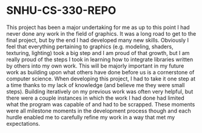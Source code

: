 # SNHU-CS-330-REPO

This project has been a major undertaking for me as up to this point I had never done any work in the field of graphics. It was a long road to get to the final project, but by the end I had developed many new skills. Obviously I feel that everything pertaining to graphics (e.g. modeling, shaders, texturing, lighting) took a big step and I am proud of that growth, but I am really proud of the steps I took in learning how to integrate libraries written by others into my own work. This will be majorly important in my future work as building upon what others have done before us is a cornerstone of computer science. When developing this project, I had to take it one step at a time thanks to my lack of knowledge (and believe me they were small steps). Building iteratively on my previous work was often very helpful, but there were a couple instances in which the work I had done had limited what the program was capable of and had to be scrapped. These moments were all milestone moments in the development process though and each hurdle enabled me to carefully refine my work in a way that met my expectations.
